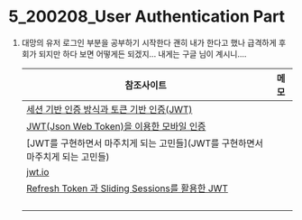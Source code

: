 # 5_200208_User Authentication Part

1. 대망의 유저 로그인 부분을 공부하기 시작한다
   괜히 내가 한다고 했나 급격하게 후회가 되지만 하다 보면 어떻게든 되겠지...
   내게는 구글 님이 계시니....
   
   | 참조사이트                                                   | 메모 |
   | ------------------------------------------------------------ | ---- |
   | [세션 기반 인증 방식과 토큰 기반 인증(JWT)](https://yonghyunlee.gitlab.io/node/jwt/) |      |
   | [JWT(Json Web Token)을 이용한 모바일 인증](http://throughkim.kr/2017/03/14/Jwt/) |      |
   | [JWT를 구현하면서 마주치게 되는 고민들](JWT를 구현하면서 마주치게 되는 고민들) |      |
   | [jwt.io]([https://jwt.io](https://jwt.io/))                  |      |
   | [Refresh Token 과 Sliding Sessions를 활용한 JWT](https://blog.ull.im/engineering/2019/02/07/jwt-strategy.html) |      |
   |                                                              |      |
   |                                                              |      |
   |                                                              |      |
   |                                                              |      |
   
   